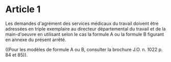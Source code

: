 # Article 1

Les demandes d'agrément des services médicaux du travail doivent être adressées en triple exemplaire au directeur départemental du travail et de la main-d'oeuvre en utilisant selon le cas la formule A ou la formule B figurant en annexe du présent arrêté.

((Pour les modèles de formule A ou B, consulter la brochure J.O. n. 1022 p. 84 et 85)).
